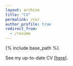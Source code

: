 ```yaml
---
layout: archive
title: "CV"
permalink: /cv/
author_profile: true
redirect_from:
  - /resume
---
```


{% include base_path %}

See my up-to-date CV [\[here\]](https://github.com/YinhanHe123/YinhanHe123.github.io/blob/master/files/Yinhan_He_resume%20(10%3A7%3A25).pdf).

